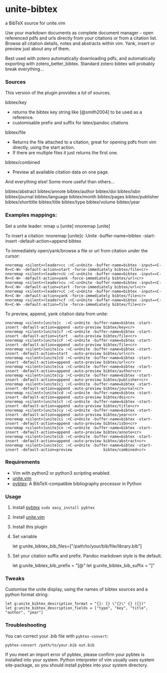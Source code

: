 unite-bibtex
============

a BibTeX source for unite.vim

Use your markdown documents as complete document manager - open referenced pdfs
and urls directly from your citations or from a citation list. Browse all
citation details, notes and abstracts within vim. Yank, insert or preview just
about any of them.

Best used with zotero automatically downloading pdfs, and automatically
exporting with zotero_better_bibtex. Standard zotero bibtex will probably break
everything...


### Sources

This version of the plugin provides a *lot* of sources.

bibtex/key
- returns the bibtex key string like [@smith2004] to be used as a reference.
- customisable prefix and suffix for latex/pandoc citations

bibtex/file
- Returns the file attached to a citation, great for opening pdfs from vim
  directly, using the start action.
- If there are multiple files it just returns the first one.

bibtex/combined
- Preview all available citation data on one page.

And everything else! Some more useful than others...

bibtex/abstract
bibtex/annote
bibtex/author
bibtex/doi
bibtex/isbn
bibtex/journal
bibtex/language
bibtex/month
bibtex/pages
bibtex/publisher
bibtex/shorttitle
bibtex/title
bibtex/type
bibtex/volume
bibtex/year

### Examples mappings:

Set a unite leader:
nmap <leader>u [unite]
nnoremap [unite] <nop>

To insert a citation:
nnoremap <silent>[unite]c       :<C-u>Unite -buffer-name=bibtex   -start-insert -default-action=append      bibtex<cr>

To immediately open/yank/browse a file or url from citation under the cursor:

    nnoremap <silent><leader>cc :<C-u>Unite -buffer-name=bibtex -input=<C-R><C-W> -default-action=start -force-immediately bibtex/file<cr>
    nnoremap <silent><leader>cU :<C-u>Unite -buffer-name=bibtex -input=<C-R><C-W> -default-action=yank -force-immediately bibtex/url<cr>
    nnoremap <silent><leader>cu :<C-u>Unite -buffer-name=bibtex -input=<C-R><C-W> -default-action=start -force-immediately bibtex/url<cr>
    nnoremap <silent><leader>cC :<C-u>Unite -buffer-name=bibtex -input=<C-R><C-W> -default-action=yank -force-immediately bibtex/file<cr>
    nnoremap <silent><leader>cf :<C-u>Unite -buffer-name=bibtex -input=<C-R><C-W> -default-action=file -force-immediately bibtex/file<cr>

To preview, append, yank citation data from unite:

    nnoremap <silent>[unite]c  :<C-u>Unite -buffer-name=bibtex -start-insert -default-action=append -auto-preview bibtex/key<cr>
    nnoremap <silent>[unite]cf :<C-u>Unite -buffer-name=bibtex -start-insert -default-action=start  -auto-preview bibtex/file<cr>
    nnoremap <silent>[unite]cF :<C-u>Unite -buffer-name=bibtex -start-insert -default-action=append -auto-preview bibtex/file<cr>
    nnoremap <silent>[unite]cu :<C-u>Unite -buffer-name=bibtex -start-insert -default-action=start  -auto-preview bibtex/url<cr>
    nnoremap <silent>[unite]cU :<C-u>Unite -buffer-name=bibtex -start-insert -default-action=append -auto-preview bibtex/url<cr>
    nnoremap <silent>[unite]ca :<C-u>Unite -buffer-name=bibtex -start-insert -default-action=append -auto-preview bibtex/author<cr>
    nnoremap <silent>[unite]cp :<C-u>Unite -buffer-name=bibtex -start-insert -default-action=append -auto-preview bibtex/publisher<cr>
    nnoremap <silent>[unite]cj :<C-u>Unite -buffer-name=bibtex -start-insert -default-action=append -auto-preview bibtex/journal<cr>
    nnoremap <silent>[unite]cd :<C-u>Unite -buffer-name=bibtex -start-insert -default-action=append -auto-preview bibtex/doi<cr>
    nnoremap <silent>[unite]ct :<C-u>Unite -buffer-name=bibtex -start-insert -default-action=append -auto-preview bibtex/title<cr>
    nnoremap <silent>[unite]cy :<C-u>Unite -buffer-name=bibtex -start-insert -default-action=append -auto-preview bibtex/year<cr>
    nnoremap <silent>[unite]ci :<C-u>Unite -buffer-name=bibtex -start-insert -default-action=append -auto-preview bibtex/isbn<cr>
    nnoremap <silent>[unite]cn :<C-u>Unite -buffer-name=bibtex -start-insert -default-action=append -auto-preview bibtex/annote<cr>
    nnoremap <silent>[unite]cb :<C-u>Unite -buffer-name=bibtex -start-insert -default-action=append -auto-preview bibtex/abstract<cr>
    nnoremap <silent>[unite]cc :<C-u>Unite -buffer-name=bibtex -start-insert -default-action=preview              bibtex/combined<cr>



### Requirements

- Vim with python2 or python3 scripting enabled.
- [unite.vim](https://github.com/Shougo/unite.vim)
- [pybtex](http://pypi.python.org/pypi/pybtex): A BibTeX-compatible bibliography processor in Python

### Usage

1. Install [pybtex](http://pypi.python.org/pypi/pybtex) `sudo easy_install pybtex`
1. Install [unite.vim](https://github.com/Shougo/unite.vim)
1. Install this plugin
1. Set variable 

    let g:unite_bibtex_bib_files=["/path/to/your/bib/file/library.bib"]

1. Set your citation suffix and prefix. Pandoc markdown style is the default.

    let g:unite_bibtex_bib_prefix = "[@"
    let g:unite_bibtex_bib_suffix = "]"

### Tweaks 

Customise the unite display, using the names of bibtex sources and a python format string:

    let g:unite_bibtex_description_format = "{}: {} \"{}\" {} ({})"
    let g:unite_bibtex_description_fields = ["type", "key", "title", "author", "year"]

### Troubleshooting

You can correct your .bib file with `pybtex-convert`:

```
pybtex-convert /path/to/your.bib out.bib
```

If you meet an import error of pybtex, please confirm your pybtex is installed into your system.
Python interpreter of vim usually uses system site-package, so you should install pybtex into your system directory.
